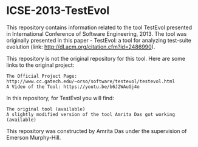 # ICSE-2013-TestEvol

This repository contains information related to the tool TestEvol presented in International Conference of Software Engineering, 2013. The tool was originally presented in this paper - TestEvol: a tool for analyzing test-suite evolution (link: http://dl.acm.org/citation.cfm?id=2486990).

This repository is not the original repository for this tool. Here are some links to the original project:

    The Official Project Page: http://www.cc.gatech.edu/~orso/software/testevol/testevol.html
    A Video of the Tool: https://youtu.be/b6J2WAuGj4o

In this repository, for TestEvol you will find:

    The original tool (available)
    A slightly modified version of the tool Amrita Das got working (available)

This repository was constructed by Amrita Das under the supervision of Emerson Murphy-Hill. 
